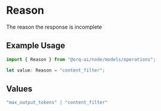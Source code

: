 # Reason

The reason the response is incomplete

## Example Usage

```typescript
import { Reason } from "@orq-ai/node/models/operations";

let value: Reason = "content_filter";
```

## Values

```typescript
"max_output_tokens" | "content_filter"
```